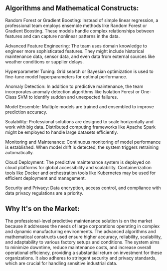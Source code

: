 ## Algorithms and Mathematical Constructs:

Random Forest or Gradient Boosting: Instead of simple linear regression, a professional team employs ensemble methods like Random Forest or Gradient Boosting. These models handle complex relationships between features and can capture nonlinear patterns in the data.

Advanced Feature Engineering: The team uses domain knowledge to engineer more sophisticated features. They might include historical maintenance data, sensor data, and even data from external sources like weather conditions or supplier delays.

Hyperparameter Tuning: Grid search or Bayesian optimization is used to fine-tune model hyperparameters for optimal performance.

Anomaly Detection: In addition to predictive maintenance, the team incorporates anomaly detection algorithms like Isolation Forest or One-Class SVM to identify sudden and unexpected failures.

Model Ensemble: Multiple models are trained and ensembled to improve prediction accuracy.

Scalability: Professional solutions are designed to scale horizontally and work with big data. Distributed computing frameworks like Apache Spark might be employed to handle large datasets efficiently.

Monitoring and Maintenance: Continuous monitoring of model performance is established. When model drift is detected, the system triggers retraining automatically.

Cloud Deployment: The predictive maintenance system is deployed on cloud platforms for global accessibility and scalability. Containerization tools like Docker and orchestration tools like Kubernetes may be used for efficient deployment and management.

Security and Privacy: Data encryption, access control, and compliance with data privacy regulations are a priority.


## Why It's on the Market:

The professional-level predictive maintenance solution is on the market because it addresses the needs of large corporations operating in complex and dynamic manufacturing environments. The advanced algorithms and mathematical constructs used ensure higher accuracy, reliability, scalability, and adaptability to various factory setups and conditions. The system aims to minimize downtime, reduce maintenance costs, and increase overall operational efficiency, providing a substantial return on investment for these organizations. It also adheres to stringent security and privacy standards, which are crucial for handling sensitive industrial data.
